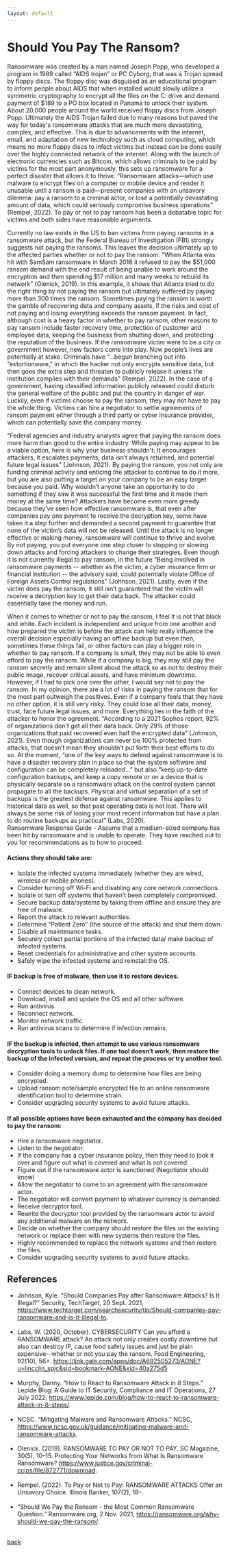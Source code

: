 ```yaml
---
layout: default
---
```


<h1> Should You Pay The Ransom? </h1>

Ransomware was created by a man named Joseph Popp, who developed a program in 1989 called “AIDS trojan” or PC Cyborg, that was a Trojan spread by floppy discs. The floppy disc was disguised as an educational program to inform people about AIDS that when installed would slowly utilize a symmetric cryptography to encrypt all the files on the C: drive and demand payment of $189 to a PO box located in Panama to unlock their system. About 20,000 people around the world received floppy discs from Joseph Popp. Ultimately the AIDS Trojan failed due to many reasons but paved the way for today's ransomware attacks that are much more devastating, complex, and effective. This is due to advancements with the internet, email, and adaptation of new technology such as cloud computing, which means no more floppy discs to infect victims but instead can be done easily over the highly connected network of the internet. Along with the launch of electronic currencies such as Bitcoin, which allows criminals to be paid by victims for the most part anonymously, this sets up ransomware for a perfect disaster that allows it to thrive. “Ransomware attacks—which use malware to encrypt files on a computer or mobile device and render it unusable until a ransom is paid—present companies with an unsavory dilemma: pay a ransom to a criminal actor, or lose a potentially devastating amount of data, which could seriously compromise business operations” (Rempel, 2022). To pay or not to pay ransom has been a debatable topic for victims and both sides have reasonable arguments. 
 
Currently no law exists in the US to ban victims from paying ransoms in a ransomware attack, but the Federal Bureau of Investigation (FBI) strongly suggests not paying the ransoms. This leaves the decision ultimately up to the affected parties whether or not to pay the ransom. “When Atlanta was hit with SamSam ransomware in March 2018 it refused to pay the $51,000 ransom demand with the end result of being unable to work around the encryption and then spending $17 million and many weeks to rebuild its network” (Olenick, 2019). In this example, it shows that Atlanta tried to do the right thing by not paying the ransom but ultimately suffered by paying more than 300 times the ransom. Sometimes paying the ransom is worth the gamble of recovering data and company assets, if the risks and cost of not paying and losing everything exceeds the ransom payment. In fact, although cost is a heavy factor in whether to pay ransom, other reasons to pay ransom include faster recovery time, protection of customer and employee data, keeping the business from shutting down, and protecting the reputation of the business. If the ransomware victim were to be a city or government however, new factors come into play. Now people’s lives are potentially at stake. Criminals have “...begun branching out into “extortionware,” in which the hacker not only encrypts sensitive data, but then goes the extra step and threaten to publicly release it unless the institution complies with their demands” (Rempel, 2022). In the case of a government, having classified information publicly released could disturb the general welfare of the public and put the country in danger of war. Luckily, even if victims choose to pay the ransom, they may not have to pay the whole thing. Victims can hire a negotiator to settle agreements of ransom payment either through a third party or cyber insurance provider, which can potentially save the company money.  
 
“Federal agencies and industry analysts agree that paying the ransom does more harm than good to the entire industry. While paying may appear to be a viable option, here is why your business shouldn't: It encourages attackers, it escalates payments, data isn’t always returned, and potential future legal issues” (Johnson, 2021). By paying the ransom, you not only are funding criminal activity and enticing the attacker to continue to do it more, but you are also putting a target on your company to be an easy target because you paid. Why wouldn’t anyone take an opportunity to do something if they saw it was successful the first time and it made them money at the same time? Attackers have become even more greedy because they’ve seen how effective ransomware is, that even after companies pay one payment to receive the decryption key, some have taken it a step further and demanded a second payment to guarantee that none of the victim’s data will not be released. Until the attack is no longer effective or making money, ransomware will continue to thrive and evolve. By not paying, you put everyone one step closer to stopping or slowing down attacks and forcing attackers to change their strategies. Even though it is not currently illegal to pay ransom, in the future “Being involved in ransomware payments -- whether as the victim, a cyber insurance firm or financial institution -- the advisory said, could potentially violate Office of Foreign Assets Control regulations” (Johnson, 2021). Lastly, even if the victim does pay the ransom, it still isn’t guaranteed that the victim will receive a decryption key to get their data back. The attacker could essentially take the money and run.  

When it comes to whether or not to pay the ransom, I feel it is not that black and white. Each incident is independent and unique from one another and how prepared the victim is before the attack can help really influence the overall decision especially having an offline backup but even then, sometimes these things fail, or other factors can play a bigger role in whether to pay ransom. If a company is small, they may not be able to even afford to pay the ransom. While if a company is big, they may still pay the ransom secretly and remain silent about the attack so as not to destroy their public image, recover critical assets, and have minimum downtime. However, if I had to pick one over the other, I would say not to pay the ransom. In my opinion, there are a lot of risks in paying the ransom that for the most part outweigh the positives. Even if a company feels that they have no other option, it is still very risky. They could lose all their data, money, trust, face future legal issues, and more. Everything lies in the faith of the attacker to honor the agreement. “According to a 2021 Sophos report, 92% of organizations don't get all their data back. Only 29% of those organizations that paid recovered even half the encrypted data” (Johnson, 2021). Even though organizations can never be 100% protected from attacks, that doesn’t mean they shouldn’t put forth their best efforts to do so. At the moment, “one of the key ways to defend against ransomware is to have a disaster recovery plan in place so that the system software and configuration can be completely reloaded...” but also “keep up-to-date configuration backups, and keep a copy remote or on a device that is physically separate so a ransomware attack on the control system cannot propagate to all the backups. Physical and virtual separation of a set of backups is the greatest defense against ransomware. This applies to historical data as well, so that past operating data is not lost. There will always be some risk of losing your most recent information but have a plan to do routine backups as practical” (Labs, 2020).  
Ransomware Response Guide - Assume that a medium-sized company has been hit by ransomware and is unable to operate.  They have reached out to you for recommendations as to how to proceed. 

#### Actions they should take are: 
 
-	Isolate the infected systems immediately (whether they are wired, wireless or mobile phones).  
-	Consider turning off Wi-Fi and disabling any core network connections.  
- Isolate or turn off systems that haven’t been completely compromised. 
-	Secure backup data/systems by taking them offline and ensure they are free of malware. 
-	Report the attack to relevant authorities. 
-	Determine “Patient Zero” (the source of the attack) and shut them down. 
-	Disable all maintenance tasks.  
-	Securely collect partial portions of the infected data/ make backup of infected systems. 
-	Reset credentials for administrative and other system accounts. 
-	Safely wipe the infected systems and reinstall the OS. 

#### <b> IF backup is free of malware, then use it to restore devices. </b>
-	Connect devices to clean network. 
-	Download, install and update the OS and all other software. 
-	Run antivirus.  
-	Reconnect network. 
-	Monitor network traffic.  
-	Run antivirus scans to determine if infection remains.  
#### IF the backup is infected, then attempt to use various ransomware decryption tools to unlock files. If one tool doesn’t work, then restore the backup of the infected version, and repeat the process or try another tool.  
-	Consider doing a memory dump to determine how files are being encrypted. 
-	Upload ransom note/sample encrypted file to an online ransomware identification tool to determine strain. 
-	Consider upgrading security systems to avoid future attacks. 

#### If all possible options have been exhausted and the company has decided to pay the ransom: 

- Hire a ransomware negotiator.
-	Listen to the negotiator.  
-	If the company has a cyber insurance policy, then they need to look it over and figure out what is covered and what is not covered. 
-	Figure out if the ransomware actor is sanctioned (Negotiator should know) 
-	Allow the negotiator to come to an agreement with the ransomware actor. 
-	The negotiator will convert payment to whatever currency is demanded.  
-	Receive decryptor tool. 
-	Rewrite the decryptor tool provided by the ransomware actor to avoid any additional malware on the network. 
-	Decide on whether the company should restore the files on the existing network or replace them with new systems then restore the files. 
-	Highly recommended to replace the network systems and then restore the files. 
-	Consider upgrading security systems to avoid future attacks.

<h2> References </h2>

-  Johnson, Kyle. “Should Companies Pay after Ransomware Attacks? Is It Illegal?” Security, TechTarget, 20 Sept. 2021, https://www.techtarget.com/searchsecurity/tip/Should-companies-pay-ransomware-and-is-it-illegal-to.
<br></br> 
- Labs, W. (2020, October). CYBERSECURITY Can you afford a RANSOMWARE attack? An attack not only creates costly downtime but also can destroy IP, cause food safety issues and just be plain expensive--whether or not you pay the ransom. Food Engineering, 92(10), 56+. https://link.gale.com/apps/doc/A692505273/AONE?u=lincclin_spjc&sid=bookmark-AONE&xid=40a275d5
 <br></br> 
- Murphy, Danny. “How to React to Ransomware Attack in 8 Steps.” Lepide Blog: A Guide to IT Security, Compliance and IT Operations, 27 July 2022, https://www.lepide.com/blog/how-to-react-to-ransomware-attack-in-8-steps/.
 <br></br>  
- NCSC. “Mitigating Malware and Ransomware Attacks.” NCSC, https://www.ncsc.gov.uk/guidance/mitigating-malware-and-ransomware-attacks.
<br></br>  
- Olenick. (2019). RANSOMWARE TO PAY OR NOT TO PAY. SC Magazine, 30(5), 10–15. 
Protecting Your Networks from What Is Ransomware Ransomware? https://www.justice.gov/criminal-ccips/file/872771/download.
<br></br>  
- Rempel. (2022). To Pay or Not to Pay: RANSOMWARE ATTACKS Offer an Unsavory Choice. Illinois Banker, 107(2), 18–.
<br></br>  
- “Should We Pay the Ransom - the Most Common Ransomware Question.” Ransomware.org, 2 Nov. 2021, https://ransomware.org/why-should-we-pay-the-ransom/. 
<br></br>  



[back](./)
